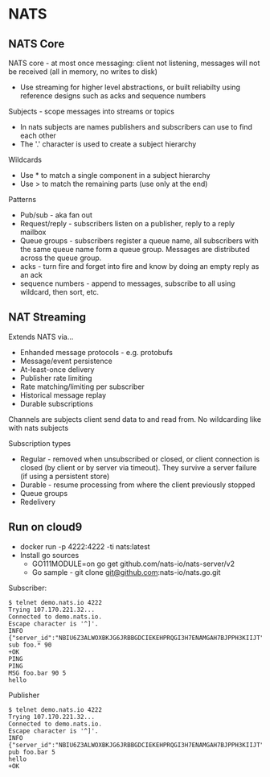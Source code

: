 # NATS

## NATS Core

NATS core - at most once messaging: client not listening, messages will not be received (all in memory, no writes to disk)

* Use streaming for higher level abstractions, or built reliabilty using reference designs such as acks and sequence numbers

Subjects - scope messages into streams or topics

* In nats subjects are names publishers and subscribers can use to find each other
* The '.' character is used to create a subject hierarchy

Wildcards

* Use \* to match a single component in a subject hierarchy
* Use \> to match the remaining parts (use only at the end)

Patterns

* Pub/sub - aka fan out
* Request/reply - subscribers listen on a publisher, reply to a reply mailbox
* Queue groups - subscribers register a queue name, all subscribers with the same queue name form a queue group. Messages are distributed across the queue group.
* acks - turn fire and forget into fire and know by doing an empty reply as an ack
* sequence numbers - append to messages, subscribe to all using wildcard, then sort, etc.

## NAT Streaming

Extends NATS via...

* Enhanded message protocols - e.g. protobufs
* Message/event persistence
* At-least-once delivery
* Publisher rate limiting
* Rate matching/limiting per subscriber
* Historical message replay
* Durable subscriptions

Channels are subjects client send data to and read from. No wildcarding like with nats subjects

Subscription types

* Regular - removed when unsubscribed or closed, or client connection is closed (by client or by server via timeout). They survive a server failure (if using a persistent store)
* Durable - resume processing from where the client previously stopped
* Queue groups
* Redelivery

## Run on cloud9

* docker run -p 4222:4222 -ti nats:latest
* Install go sources
    * GO111MODULE=on go get github.com/nats-io/nats-server/v2
    * Go sample - git clone git@github.com:nats-io/nats.go.git

Subscriber:

```
$ telnet demo.nats.io 4222
Trying 107.170.221.32...
Connected to demo.nats.io.
Escape character is '^]'.
INFO {"server_id":"NBIU6Z3ALWOXBKJG6JRBBGDCIEKEHPRQGI3H7ENAMGAH7BJPPH3KIIJT","server_name":"NBIU6Z3ALWOXBKJG6JRBBGDCIEKEHPRQGI3H7ENAMGAH7BJPPH3KIIJT","version":"2.2.0","proto":1,"go":"go1.16.2","host":"0.0.0.0","port":4222,"headers":true,"max_payload":1048576,"client_id":7303,"client_ip":"3.92.60.59"} 
sub foo.* 90
+OK
PING
PING
MSG foo.bar 90 5
hello
```

Publisher

```
$ telnet demo.nats.io 4222
Trying 107.170.221.32...
Connected to demo.nats.io.
Escape character is '^]'.
INFO {"server_id":"NBIU6Z3ALWOXBKJG6JRBBGDCIEKEHPRQGI3H7ENAMGAH7BJPPH3KIIJT","server_name":"NBIU6Z3ALWOXBKJG6JRBBGDCIEKEHPRQGI3H7ENAMGAH7BJPPH3KIIJT","version":"2.2.0","proto":1,"go":"go1.16.2","host":"0.0.0.0","port":4222,"headers":true,"max_payload":1048576,"client_id":7533,"client_ip":"3.92.60.59"} 
pub foo.bar 5
hello
+OK
```